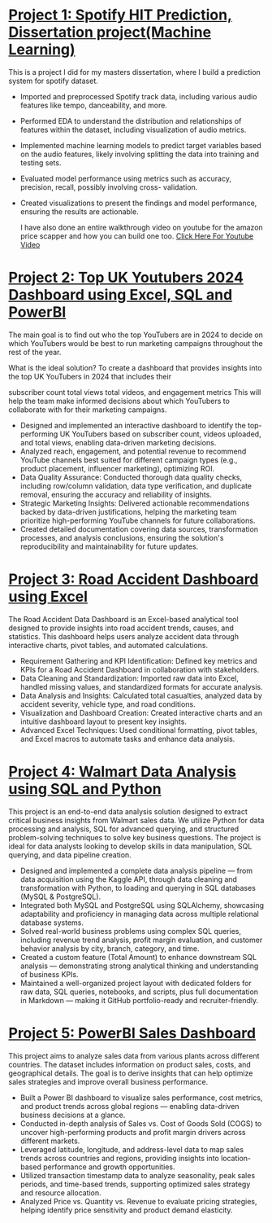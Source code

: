 # [Project 1: Spotify HIT Prediction, Dissertation project(Machine Learning)](https://github.com/RonitMalik/Movie-Recommendation-System-)

This is a project I did for my masters dissertation, where I build a prediction system for spotify dataset.

* Imported and preprocessed Spotify track data, including various audio features like tempo, danceability, and more.
* Performed EDA to understand the distribution and relationships of features within the dataset, including visualization of audio metrics.
* Implemented machine learning models to predict target variables based on the audio features, likely involving splitting the 
data into training and testing sets.
* Evaluated model performance using metrics such as accuracy, precision, recall, possibly involving cross- validation. 
* Created visualizations to present the findings and model performance, ensuring the results are actionable.
  
  I have also done an entire walkthrough video on youtube for the amazon price scapper and how you can build one too. [Click Here For Youtube Video](https://www.youtube.com/watch?v=vO668yAX3p8)

# [Project 2: Top UK Youtubers 2024 Dashboard using Excel, SQL and PowerBI](https://github.com/RonitMalik/BlackFriday_pythonScrapper)

The main goal is to find out who the top YouTubers are in 2024 to decide on which YouTubers would be best to run marketing campaigns throughout the rest of the year.

What is the ideal solution?
To create a dashboard that provides insights into the top UK YouTubers in 2024 that includes their

subscriber count
total views
total videos, and
engagement metrics
This will help the team make informed decisions about which YouTubers to collaborate with for their marketing campaigns.

* Designed and implemented an interactive dashboard to identify the top-performing UK YouTubers based on subscriber count, videos uploaded, and total views, enabling data-driven marketing decisions.
* Analyzed reach, engagement, and potential revenue to recommend YouTube channels best suited for different campaign types (e.g., product placement, influencer marketing), optimizing ROI.
* Data Quality Assurance: Conducted thorough data quality checks, including row/column validation, data type verification, and duplicate removal, ensuring the accuracy and reliability of insights.
* Strategic Marketing Insights: Delivered actionable recommendations backed by data-driven justifications, helping the marketing team prioritize high-performing YouTube channels for future collaborations.
*  Created detailed documentation covering data sources, transformation processes, and analysis conclusions, ensuring the solution's reproducibility and maintainability for future updates.

# [Project 3: Road Accident Dashboard using Excel](https://github.com/RonitMalik/BlackFriday_pythonScrapper)

The Road Accident Data Dashboard is an Excel-based analytical tool designed to provide insights into road accident trends, causes, and statistics. This dashboard helps users analyze accident data through interactive charts, pivot tables, and automated calculations.

* Requirement Gathering and KPI Identification: Defined key metrics and KPIs for a Road Accident Dashboard in collaboration with stakeholders.
* Data Cleaning and Standardization: Imported raw data into Excel, handled missing values, and standardized formats for accurate analysis.
* Data Analysis and Insights: Calculated total casualties, analyzed data by accident severity, vehicle type, and road conditions.
* Visualization and Dashboard Creation: Created interactive charts and an intuitive dashboard layout to present key insights.
* Advanced Excel Techniques: Used conditional formatting, pivot tables, and Excel macros to automate tasks and enhance data analysis.

# [Project 4: Walmart Data Analysis using SQL and Python](https://github.com/RonitMalik/BlackFriday_pythonScrapper)

This project is an end-to-end data analysis solution designed to extract critical business insights from Walmart sales data. We utilize Python for data processing and analysis, SQL for advanced querying, and structured problem-solving techniques to solve key business questions. The project is ideal for data analysts looking to develop skills in data manipulation, SQL querying, and data pipeline creation.

* Designed and implemented a complete data analysis pipeline — from data acquisition using the Kaggle API, through data cleaning and transformation with Python, to loading and querying in SQL databases (MySQL & PostgreSQL).
* Integrated both MySQL and PostgreSQL using SQLAlchemy, showcasing adaptability and proficiency in managing data across multiple relational database systems.
* Solved real-world business problems using complex SQL queries, including revenue trend analysis, profit margin evaluation, and customer behavior analysis by city, branch, category, and time.
* Created a custom feature (Total Amount) to enhance downstream SQL analysis — demonstrating strong analytical thinking and understanding of business KPIs.
* Maintained a well-organized project layout with dedicated folders for raw data, SQL queries, notebooks, and scripts, plus full documentation in Markdown — making it GitHub portfolio-ready and recruiter-friendly.

# [Project 5: PowerBI Sales Dashboard](https://github.com/RonitMalik/BlackFriday_pythonScrapper)

This project aims to analyze sales data from various plants across different countries. The dataset includes information on product sales, costs, and geographical details. The goal is to derive insights that can help optimize sales strategies and improve overall business performance.

* Built a Power BI dashboard to visualize sales performance, cost metrics, and product trends across global regions — enabling data-driven business decisions at a glance.
* Conducted in-depth analysis of Sales vs. Cost of Goods Sold (COGS) to uncover high-performing products and profit margin drivers across different markets.
* Leveraged latitude, longitude, and address-level data to map sales trends across countries and regions, providing insights into location-based performance and growth opportunities.
* Utilized transaction timestamp data to analyze seasonality, peak sales periods, and time-based trends, supporting optimized sales strategy and resource allocation.
* Analyzed Price vs. Quantity vs. Revenue to evaluate pricing strategies, helping identify price sensitivity and product demand elasticity.

